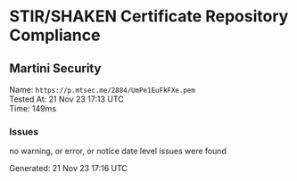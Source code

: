 # STIR/SHAKEN Certificate Repository Compliance

## Martini Security

Name: `https://p.mtsec.me/2884/UmPe1EuFkFXe.pem`\
Tested At: 21 Nov 23 17:13 UTC\
Time: 149ms

### Issues

no warning, or error, or notice date level issues were found

Generated: 21 Nov 23 17:16 UTC